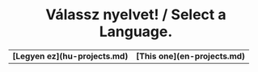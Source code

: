 # <center>Válassz nyelvet! / Select a Language.</center>
  
<table border="0" width=100% style="border-spacing: 25px">
 <tr>
    <td style="text-align:right;"><b>
	[Legyen ez](hu-projects.md)
	</b></td>
	<td><b>
	[This one](en-projects.md)
	</b></td>
 </tr>
</table>